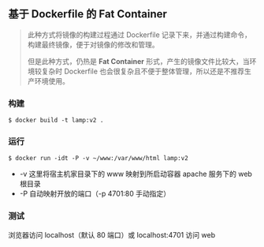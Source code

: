 基于 Dockerfile 的 Fat Container
---

> 此种方式将镜像的构建过程通过 Dockerfile 记录下来，并通过构建命令，构建最终镜像，便于对镜像的修改和管理。
> 
> 但是此种方式，仍热是 **Fat Container** 形式，产生的镜像文件比较大，当环境较复杂时 Dockerfile 也会很复杂且不便于整体管理，所以还是不推荐生产环境使用。


### 构建

```
$ docker build -t lamp:v2 .
```

### 运行

```
$ docker run -idt -P -v ~/www:/var/www/html lamp:v2
```

* -v 这里将宿主机家目录下的 www 映射到所启动容器 apache 服务下的 web 根目录
* -P 自动映射开放的端口（-p 4701:80 手动指定）

### 测试

浏览器访问 localhost（默认 80 端口）或 localhost:4701 访问 web
